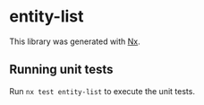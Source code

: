 # entity-list

This library was generated with [Nx](https://nx.dev).

## Running unit tests

Run `nx test entity-list` to execute the unit tests.
